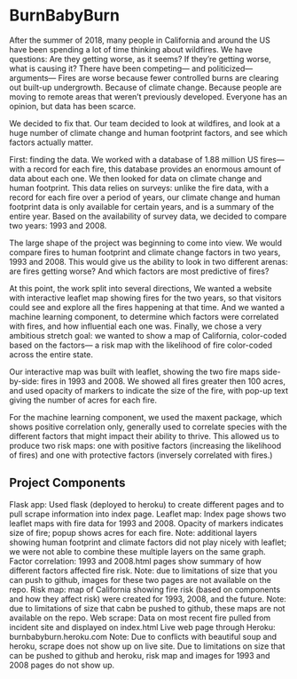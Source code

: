 # BurnBabyBurn

After the summer of 2018, many people in California and around the US have been spending a lot of time thinking about wildfires.  We have questions:  Are they getting worse, as it seems?  If they’re getting worse, what is causing it?  There have been competing— and politicized— arguments— Fires are worse because fewer controlled burns are clearing out built-up undergrowth.  Because of climate change.  Because people are moving to remote areas that weren’t previously developed.  Everyone has an opinion, but data has been scarce.

We decided to fix that.  Our team decided to look at wildfires, and look at a huge number of climate change and human footprint factors, and see which factors actually matter.

First: finding the data.  We worked with a database of 1.88 million US fires— with a record for each fire, this database provides an enormous amount of data about each one.  We then looked for data on climate change and human footprint.  This data relies on surveys:  unlike the fire data, with a record for each fire over a period of years, our climate change and human footprint data is only available for certain years, and is a summary of the entire year. Based on the availability of survey data, we decided to compare two years:  1993 and 2008. 

The large shape of the project was beginning to come into view.  We would compare fires to human footprint and climate change factors in two years, 1993 and 2008.  This would give us the ability to look in two different arenas:  are fires getting worse?  And which factors are most predictive of fires?

At this point, the work split into several directions,  We wanted a website with interactive leaflet map showing fires for the two years, so that visitors could see and explore all the fires happening at that time.  And we wanted a machine learning component, to determine which factors were correlated with fires, and how influential each one was.  Finally, we chose a very ambitious stretch goal: we wanted to show a map of California, color-coded based on the factors— a risk map with the likelihood of fire color-coded across the entire state.

Our interactive map was built with leaflet, showing the two fire maps side-by-side: fires in 1993 and 2008.  We showed all fires greater then 100 acres, and used opacity of markers to indicate the size of the fire, with pop-up text giving the number of acres for each fire.

For the machine learning component, we used the maxent package, which shows positive correlation only,  generally used to correlate species with the different factors that might impact their ability to thrive.  This allowed us to produce two risk maps: one with positive factors (increasing the likelihood of fires)  and one with protective factors (inversely correlated with fires.)

## Project Components

Flask app:  Used flask (deployed to heroku) to create different pages and to pull scrape information into index page.
Leaflet map:  Index page shows two leaflet maps with fire data for 1993 and 2008.  Opacity of markers indicates size of fire; popup shows acres for each fire.  Note:  additional layers showing human footprint and climate factors did not play nicely with leaflet; we were not able to combine these multiple layers on the same graph.
Factor correlation:  1993 and 2008.html pages show summary of how different factors affected fire risk.  Note: due to limitations of size that you can push to github, images for these two pages are not available on the repo.
Risk map:  map of California showing fire risk (based on components and how they affect risk) were created for 1993, 2008, and the future.  Note: due to limitations of size that cabn be pushed to github, these maps are not available on the repo.
Web scrape: Data on most recent fire pulled from incident site and displayed on index.html
Live web page through Heroku:  burnbabyburn.heroku.com  Note:  Due to conflicts with beautiful soup and heroku, scrape does not show up on live site.  Due to limitations on size that can be pushed to github and heroku, risk map and images for 1993 and 2008 pages do not show up.
